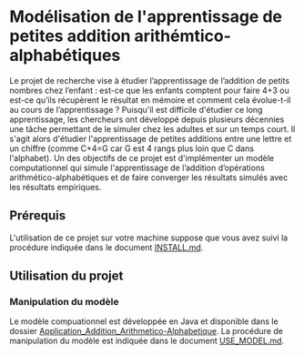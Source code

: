 # Modélisation de l'apprentissage de petites addition arithémtico-alphabétiques
Le projet de recherche vise à étudier l’apprentissage de l’addition de petits nombres chez l’enfant : est-ce que les enfants comptent pour faire 4+3 ou est-ce qu’ils récupèrent le résultat en mémoire et comment cela évolue-t-il au cours de l’apprentissage ? Puisqu'il est difficile d'étudier ce long apprentissage, les
chercheurs ont développé depuis plusieurs décennies une tâche permettant de le simuler chez les adultes et sur un temps court. Il s'agit alors d'étudier l'apprentissage de petites additions entre une lettre et un chiffre (comme C+4=G car G est 4 rangs plus loin que C dans l'alphabet). 
Un des objectifs de ce projet est d'implémenter un modèle computationnel qui simule l'apprentissage de l’addition d’opérations arithmético-alphabétiques et de faire converger les résultats simulés avec les résultats empiriques.

## Prérequis
L'utilisation de ce projet sur votre machine suppose que vous avez suivi la procédure indiquée dans le document [INSTALL.md](./INSTALL.md).

## Utilisation du projet
### Manipulation du modèle
Le modèle compuationnel est développée en Java et disponible dans le dossier [Application_Addition_Arithmetico-Alphabetique](./Application_Addition_Arithmetico-Alphabetique). 
La procédure de manipulation du modèle est indiquée dans le document [USE_MODEL.md](./Application_Addition_Arithmetico-Alphabetique/USE_MODEL.md).

